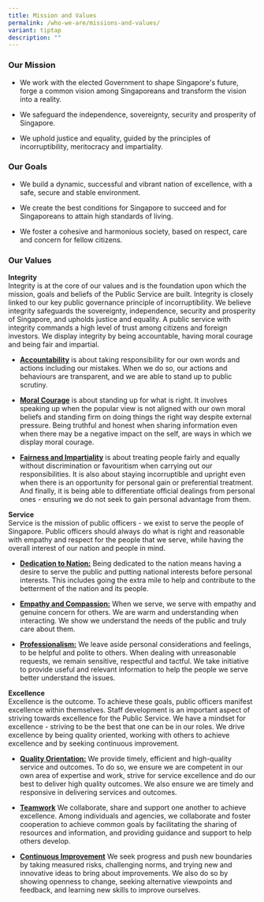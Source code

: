 ```yaml
---
title: Mission and Values
permalink: /who-we-are/missions-and-values/
variant: tiptap
description: ""
---
```

<h3><strong>Our Mission</strong></h3><ul data-tight="true" class="tight"><li><p>We work with the elected Government to shape Singapore's future, forge a common vision among Singaporeans and transform the vision into a reality.</p></li><li><p>We safeguard the independence, sovereignty, security and prosperity of Singapore.</p></li><li><p>We uphold justice and equality, guided by the principles of incorruptibility, meritocracy and impartiality.</p></li></ul><h3><strong>Our Goals</strong></h3><ul data-tight="true" class="tight"><li><p>We build a dynamic, successful and vibrant nation of excellence, with a safe, secure and stable environment.</p></li><li><p>We create the best conditions for Singapore to succeed and for Singaporeans to attain high standards of living.</p></li><li><p>We foster a cohesive and harmonious society, based on respect, care and concern for fellow citizens.</p></li></ul><h3><strong>Our Values</strong></h3><p><strong>Integrity<br></strong>Integrity is at the core of our values and is the foundation upon which the mission, goals and beliefs of the Public Service are built. Integrity is closely linked to our key public governance principle of incorruptibility. We believe integrity safeguards the sovereignty, independence, security and prosperity of Singapore, and upholds justice and equality. A public service with integrity commands a high level of trust among citizens and foreign investors. We display integrity by being accountable, having moral courage and being fair and impartial.</p><ul data-tight="true" class="tight"><li><p><strong><u>Accountability</u></strong> is about taking responsibility for our own words and actions including our mistakes. When we do so, our actions and behaviours are transparent, and we are able to stand up to public scrutiny.</p></li><li><p><strong><u>Moral Courage</u></strong> is about standing up for what is right. It involves speaking up when the popular view is not aligned with our own moral beliefs and standing firm on doing things the right way despite external pressure. Being truthful and honest when sharing information even when there may be a negative impact on the self, are ways in which we display moral courage.</p></li><li><p><strong><u>Fairness and Impartiality</u></strong> is about treating people fairly and equally without discrimination or favouritism when carrying out our responsibilities. It is also about staying incorruptible and upright even when there is an opportunity for personal gain or preferential treatment. And finally, it is being able to differentiate official dealings from personal ones - ensuring we do not seek to gain personal advantage from them.</p></li></ul><p><strong>Service</strong><br>Service is the mission of public officers - we exist to serve the people of Singapore. Public officers should always do what is right and reasonable with empathy and respect for the people that we serve, while having the overall interest of our nation and people in mind.</p><ul data-tight="true" class="tight"><li><p><strong><u>Dedication to Nation:</u></strong> Being dedicated to the nation means having a desire to serve the public and putting national interests before personal interests. This includes going the extra mile to help and contribute to the betterment of the nation and its people.</p></li><li><p><strong><u>Empathy and Compassion:</u></strong> When we serve, we serve with empathy and genuine concern for others. We are warm and understanding when interacting. We show we understand the needs of the public and truly care about them.</p></li><li><p><strong><u>Professionalism:</u></strong> We leave aside personal considerations and feelings, to be helpful and polite to others. When dealing with unreasonable requests, we remain sensitive, respectful and tactful. We take initiative to provide useful and relevant information to help the people we serve better understand the issues.</p></li></ul><p><strong>Excellence</strong><br>Excellence is the outcome. To achieve these goals, public officers manifest excellence within themselves. Staff development is an important aspect of striving towards excellence for the Public Service. We have a mindset for excellence - striving to be the best that one can be in our roles. We drive excellence by being quality oriented, working with others to achieve excellence and by seeking continuous improvement.</p><ul data-tight="true" class="tight"><li><p><strong><u>Quality Orientation:</u></strong> We provide timely, efficient and high-quality service and outcomes. To do so, we ensure we are competent in our own area of expertise and work, strive for service excellence and do our best to deliver high quality outcomes. We also ensure we are timely and responsive in delivering services and outcomes.</p></li><li><p><strong><u>Teamwork</u></strong> We collaborate, share and support one another to achieve excellence. Among individuals and agencies, we collaborate and foster cooperation to achieve common goals by facilitating the sharing of resources and information, and providing guidance and support to help others develop.</p></li><li><p><strong><u>Continuous Improvement</u></strong> We seek progress and push new boundaries by taking measured risks, challenging norms, and trying new and innovative ideas to bring about improvements. We also do so by showing openness to change, seeking alternative viewpoints and feedback, and learning new skills to improve ourselves.</p></li></ul><p></p>